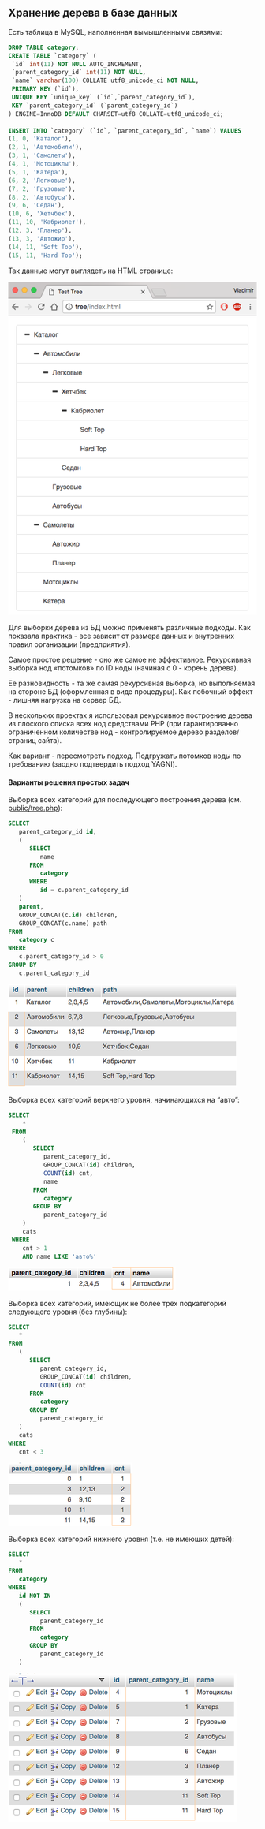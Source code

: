 

## Хранение дерева в базе данных

Есть таблица в MySQL, наполненная вымышленными связями:

```sql
DROP TABLE category;
CREATE TABLE `category` (
 `id` int(11) NOT NULL AUTO_INCREMENT,
 `parent_category_id` int(11) NOT NULL,
 `name` varchar(100) COLLATE utf8_unicode_ci NOT NULL,
 PRIMARY KEY (`id`),
 UNIQUE KEY `unique_key` (`id`,`parent_category_id`),
 KEY `parent_category_id` (`parent_category_id`)
) ENGINE=InnoDB DEFAULT CHARSET=utf8 COLLATE=utf8_unicode_ci;

INSERT INTO `category` (`id`, `parent_category_id`, `name`) VALUES
(1, 0, 'Каталог'),
(2, 1, 'Автомобили'),
(3, 1, 'Самолеты'),
(4, 1, 'Мотоциклы'),
(5, 1, 'Катера'),
(6, 2, 'Легковые'),
(7, 2, 'Грузовые'),
(8, 2, 'Автобусы'),
(9, 6, 'Седан'),
(10, 6, 'Хетчбек'),
(11, 10, 'Кабриолет'),
(12, 3, 'Планер'),
(13, 3, 'Автожир'),
(14, 11, 'Soft Top'),
(15, 11, 'Hard Top');
```

Так данные могут выглядеть на HTML странице:

![Tree View](tree-view.png)


Для выборки дерева из БД можно применять различные подходы. Как показала практика - все зависит от размера данных и внутренних правил организации (предприятия). 

Самое простое решение - оно же самое не эффективное. Рекурсивная выборка нод «потомков» по ID ноды (начиная с 0 - корень дерева).

Ее разновидность - та же самая рекурсивная выборка, но выполняемая на стороне БД (оформленная в виде процедуры). Как побочный эффект - лишняя нагрузка на сервер БД.

В нескольких проектах я использовал рекурсивное построение дерева из плоского списка всех нод средствами PHP (при гарантированно ограниченном количестве нод - контролируемое дерево разделов/страниц сайта).

Как вариант - пересмотреть подход. Подгружать потомков ноды по требованию (заодно подтвердить подход YAGNI).


#### Варианты решения простых задач

Выборка всех категорий для последующего построения дерева (см. [public/tree.php](public/tree.php)):

```sql
SELECT
   parent_category_id id,
   (
      SELECT
         name 
      FROM
         category 
      WHERE
         id = c.parent_category_id
   )
   parent,
   GROUP_CONCAT(c.id) children,
   GROUP_CONCAT(c.name) path 
FROM
   category c 
WHERE
   c.parent_category_id > 0 
GROUP BY
   c.parent_category_id
```

![sql4](sql4.png)


Выборка всех категорий верхнего уровня, начинающихся на “авто”:

```sql
SELECT
    * 
 FROM
    (
       SELECT
          parent_category_id,
          GROUP_CONCAT(id) children,
          COUNT(id) cnt,
          name 
       FROM
          category 
       GROUP BY
          parent_category_id
    )
    cats 
 WHERE
    cnt > 1 
    AND name LIKE 'авто%'
```
![sql1](sql1.png)

Выборка всех категорий, имеющих не более трёх подкатегорий следующего уровня (без глубины):

```sql
SELECT
   * 
FROM
   (
      SELECT
         parent_category_id,
         GROUP_CONCAT(id) children,
         COUNT(id) cnt 
      FROM
         category 
      GROUP BY
         parent_category_id
   )
   cats 
WHERE
   cnt < 3
```
![sql2](sql2.png)


Выборка всех категорий нижнего уровня (т.е. не имеющих детей):

```sql
SELECT
   * 
FROM
   category 
WHERE
   id NOT IN 
   (
      SELECT
         parent_category_id 
      FROM
         category 
      GROUP BY
         parent_category_id 
   )
```
![sql3](sql3.png)
